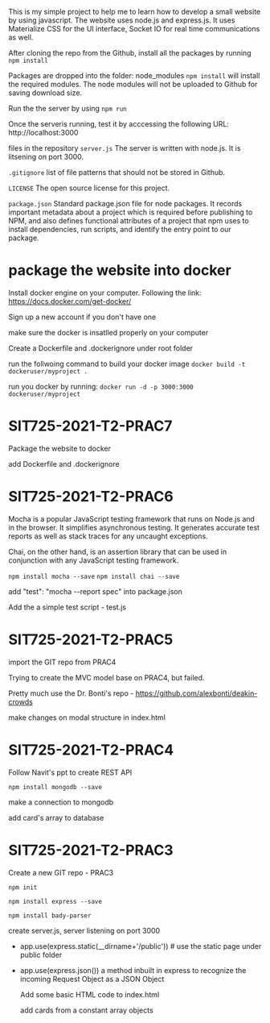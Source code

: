 This is my simple project to help me to learn how to develop a small website by using javascript. The website uses node.js and express.js. It uses Materialize CSS for the UI interface, Socket IO for real time communications as well.

After cloning the repo from the Github, install all the packages by running
  `npm install`

Packages are dropped into the folder: 
  node_modules 
`npm install` will install the required modules. The node modules will not be uploaded to Github for saving download size.

Run the the server by using
  `npm run`

Once the serveris running, test it by acccessing the following URL:
  http://localhost:3000

files in the repository
`server.js`
The server is written with node.js. It is litsening on port 3000.

`.gitignore`
list of file patterns that should not be stored in Github.

`LICENSE`
The open source license for this project.

`package.json`
Standard package.json file for node packages. It records important metadata about a project which is required before publishing to NPM, and also defines functional attributes of a project that npm uses to install dependencies, run scripts, and identify the entry point to our package.

# package the website into docker
Install docker engine on your computer. Following the link: https://docs.docker.com/get-docker/

Sign up a new account if you don't have one

make sure the docker is insatlled properly on your computer

Create a Dockerfile and .dockerignore under root folder 

run the follwoing command to build your docker image
`docker build -t dockeruser/myproject .`

run you docker by running:
`docker run -d -p 3000:3000 dockeruser/myproject`


# SIT725-2021-T2-PRAC7
Package the website to docker

add Dockerfile and .dockerignore

# SIT725-2021-T2-PRAC6
Mocha is a popular JavaScript testing framework that runs on Node.js and in the browser. It simplifies asynchronous testing. It generates accurate test reports as well as stack traces for any uncaught exceptions.

Chai, on the other hand, is an assertion library that can be used in conjunction with any JavaScript testing framework.

`npm install mocha --save`
`npm install chai --save`

add "test": "mocha --report spec" into package.json

Add the a simple test script - test.js

# SIT725-2021-T2-PRAC5

import the GIT repo from PRAC4

Trying to create the MVC model base on PRAC4, but failed.

Pretty much use the Dr. Bonti's repo - https://github.com/alexbonti/deakin-crowds

make changes on modal structure in index.html

# SIT725-2021-T2-PRAC4

Follow Navit's ppt to create REST API

`npm install mongodb --save`

make a connection to mongodb

add card's array to database

# SIT725-2021-T2-PRAC3

Create a new GIT repo - PRAC3

`npm init`

`npm install express --save`

`npm install bady-parser`

create server.js, server listening on port 3000

- app.use(express.static(\_\_dirname+'/public')) # use the static page under public folder

- app.use(express.json()) a method inbuilt in express to recognize the incoming Request Object as a JSON Object

  Add some basic HTML code to index.html
  
  add cards from a constant array objects
